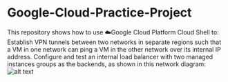 # Google-Cloud-Practice-Project

This repository shows how to use ☁️Google Cloud Platform Cloud Shell to:<br>
Establish VPN tunnels between two networks in separate regions such that a VM in one network can ping a VM in the other network over its internal IP address.
Configure and test an internal load balancer with two managed instances groups as the backends, as shown in this network diagram: 
![alt text](https://cdn.qwiklabs.com/FgrZkcSEqghVxKV14KPVgNzTUMo0lQfmqTgpG45%2BTYA%3D)

